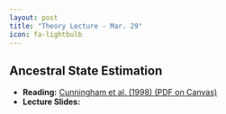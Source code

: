 ```yaml
---
layout: post
title: "Theory Lecture - Mar. 29"
icon: fa-lightbulb
---
```


## Ancestral State Estimation


* **Reading:** [Cunningham et al. (1998) <i class="fas fa-file-pdf"></i> (PDF on Canvas)](https://canvas.iastate.edu/courses/89027/files/18847910)
* **Lecture Slides:** [<i class="fas fa-chalkboard-teacher"></i>](https://eeob-macroevolution.github.io/course-documents/lecture-slides/12-AncStateEstimation.pdf)

